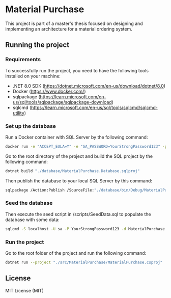 # Material Purchase

This project is part of a master's thesis focused on designing and implementing an architecture for a material ordering
system.

## Running the project

### Requirements

To successfully run the project, you need to have the following tools installed on your machine:

- .NET 8.0 SDK (https://dotnet.microsoft.com/en-us/download/dotnet/8.0)
- Docker (https://www.docker.com/)
- sqlpackage (https://learn.microsoft.com/en-us/sql/tools/sqlpackage/sqlpackage-download)
- sqlcmd (https://learn.microsoft.com/en-us/sql/tools/sqlcmd/sqlcmd-utility)

### Set up the database

Run a Docker container with SQL Server by the following command:

```sh
docker run -e "ACCEPT_EULA=Y" -e "SA_PASSWORD=YourStrongPassword123" -p 1433:1433 -d mcr.microsoft.com/mssql/server:2022-latest
```

Go to the root directory of the project and build the SQL project by the following command:

```sh
dotnet build "./database/MaterialPurchase.Database.sqlproj"
```

Then publish the database to your local SQL Server by this command:

```sh
sqlpackage /Action:Publish /SourceFile:"./database/bin/Debug/MaterialPurchase.Database.dacpac" /TargetServerName:"localhost" /TargetDatabaseName:"MaterialPurchase" /TargetUser:"sa" /TargetPassword:"YourStrongPassword123" /TargetTrustServerCertificate:True
```

### Seed the database

Then execute the seed script in /scripts/SeedData.sql to populate the database with some data:

```sh
sqlcmd -S localhost -U sa -P YourStrongPassword123 -d MaterialPurchase -i ./scripts/SeedData.sql
```

### Run the project

Go to the root folder of the project and run the following command:

```sh
dotnet run --project "./src/MaterialPurchase/MaterialPurchase.csproj"
```

## License

MIT License (MIT)

